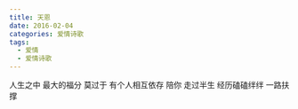 ```yaml
---
title: 天恩
date: 2016-02-04
categories: 爱情诗歌
tags:
  - 爱情
  - 爱情诗歌
---
```


人生之中
最大的福分<!--more-->
莫过于
有个人相互依存
陪你
走过半生
经历磕磕绊绊
一路扶撑